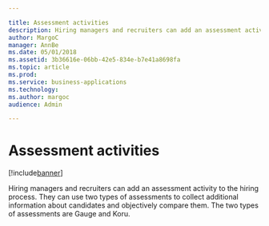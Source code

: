 ```yaml
---

title: Assessment activities
description: Hiring managers and recruiters can add an assessment activity to the hiring process.
author: MargoC
manager: AnnBe
ms.date: 05/01/2018
ms.assetid: 3b36616e-06bb-42e5-834e-b7e41a8698fa
ms.topic: article
ms.prod: 
ms.service: business-applications
ms.technology: 
ms.author: margoc
audience: Admin

---
```

#  Assessment activities 




[!include[banner](../../../includes/banner.md)]

Hiring managers and recruiters can add an assessment activity to the hiring
process. They can use two types of assessments to collect additional information
about candidates and objectively compare them. The two types of assessments are
Gauge and Koru.

